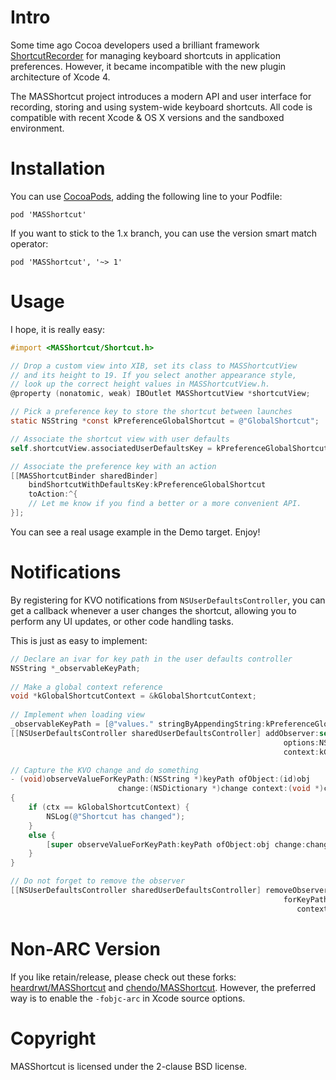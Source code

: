 # Intro

Some time ago Cocoa developers used a brilliant framework [ShortcutRecorder](http://wafflesoftware.net/shortcut/) for managing keyboard shortcuts in application preferences. However, it became incompatible with the new plugin architecture of Xcode 4.

The MASShortcut project introduces a modern API and user interface for recording, storing and using system-wide keyboard shortcuts. All code is compatible with recent Xcode & OS X versions and the sandboxed environment.

# Installation

You can use [CocoaPods](http://cocoapods.org/), adding the following line to your Podfile:

    pod 'MASShortcut'

If you want to stick to the 1.x branch, you can use the version smart match operator:

    pod 'MASShortcut', '~> 1'

# Usage

I hope, it is really easy:

```objective-c
#import <MASShortcut/Shortcut.h>

// Drop a custom view into XIB, set its class to MASShortcutView
// and its height to 19. If you select another appearance style,
// look up the correct height values in MASShortcutView.h.
@property (nonatomic, weak) IBOutlet MASShortcutView *shortcutView;

// Pick a preference key to store the shortcut between launches
static NSString *const kPreferenceGlobalShortcut = @"GlobalShortcut";

// Associate the shortcut view with user defaults
self.shortcutView.associatedUserDefaultsKey = kPreferenceGlobalShortcut;

// Associate the preference key with an action
[[MASShortcutBinder sharedBinder]
    bindShortcutWithDefaultsKey:kPreferenceGlobalShortcut
    toAction:^{
    // Let me know if you find a better or a more convenient API.
}];
```

You can see a real usage example in the Demo target. Enjoy!

# Notifications

By registering for KVO notifications from `NSUserDefaultsController`, you can get a callback whenever a user changes the shortcut, allowing you to perform any UI updates, or other code handling tasks.

This is just as easy to implement:
    
```objective-c
// Declare an ivar for key path in the user defaults controller
NSString *_observableKeyPath;
    
// Make a global context reference
void *kGlobalShortcutContext = &kGlobalShortcutContext;
    
// Implement when loading view
_observableKeyPath = [@"values." stringByAppendingString:kPreferenceGlobalShortcut];
[[NSUserDefaultsController sharedUserDefaultsController] addObserver:self forKeyPath:_observableKeyPath
                                                             options:NSKeyValueObservingOptionInitial
                                                             context:kGlobalShortcutContext];

// Capture the KVO change and do something
- (void)observeValueForKeyPath:(NSString *)keyPath ofObject:(id)obj
                        change:(NSDictionary *)change context:(void *)ctx
{
    if (ctx == kGlobalShortcutContext) {
        NSLog(@"Shortcut has changed");
    }
    else {
        [super observeValueForKeyPath:keyPath ofObject:obj change:change context:ctx];
    }
}

// Do not forget to remove the observer
[[NSUserDefaultsController sharedUserDefaultsController] removeObserver:self
                                                             forKeyPath:_observableKeyPath
                                                                context:kGlobalShortcutContext];
```

# Non-ARC Version

If you like retain/release, please check out these forks: [heardrwt/MASShortcut](https://github.com/heardrwt/MASShortcut) and [chendo/MASShortcut](https://github.com/chendo/MASShortcut). However, the preferred way is to enable the `-fobjc-arc` in Xcode source options.

# Copyright

MASShortcut is licensed under the 2-clause BSD license.
